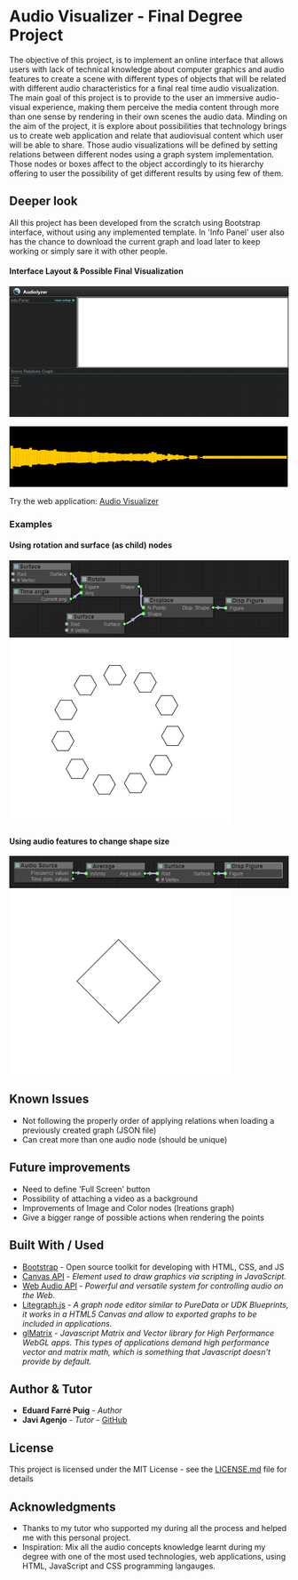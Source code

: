 # Audio Visualizer - Final Degree Project

The objective of this project, is to implement an online interface that allows users with lack of technical knowledge about computer graphics and audio features to create a scene with different types of objects that will be related with different audio characteristics for a final real time audio visualization. The main goal of this project is to provide to the user an immersive audio-visual experience, making them perceive the media content through more than one sense by rendering in their own scenes the audio data. Minding on the aim of the project, it is explore about possibilities that technology brings us to create web application and relate that audiovisual content which user will be able to share. Those audio visualizations will be defined by setting relations between different nodes using a graph system implementation. Those nodes or boxes affect to the object accordingly to its hierarchy offering to user the possibility of get different results by using few of them.

## Deeper look

All this project has been developed from the scratch using Bootstrap interface, without using any implemented template. In 'Info Panel' user also has the chance to download the current graph and load later to keep working or simply sare it with other people.

#### Interface Layout & Possible Final Visualization

![Interface Layout](imgs/Layout.png "Audio Visualizer Layout")

![Possible Result](imgs/VisualResult.png "One possible result using this interface")

Try the web application: [Audio Visualizer](https://edufarre.github.io/)

### Examples

#### Using rotation and surface (as child) nodes

![Simple Rotation Graph](imgs/Rotation.png "Simple Rotation Graph")
![RotationGif](imgs/Hex_gif.gif "RotationGif")

#### Using audio features to change shape size

![Simple Audio Graph](imgs/size.png "Simple Audio Graph")
![SizeGif](imgs/bass_gif.gif "SizeGif")

## Known Issues

* Not following the properly order of applying relations when loading a previously created graph (JSON file)
* Can creat more than one audio node (should be unique)

## Future improvements

* Need to define 'Full Screen' button
* Possibility of attaching a video as a background
* Improvements of Image and Color nodes (lreations graph)
* Give a bigger range of possible actions when rendering the points

## Built With / Used

* [Bootstrap](https://getbootstrap.com/) -  Open source toolkit for developing with HTML, CSS, and JS
* [Canvas API](https://developer.mozilla.org/ca/docs/Web/API/Canvas_API) - *Element used to draw graphics via scripting in JavaScript.*
* [Web Audio API](https://developer.mozilla.org/en-US/docs/Web/API/Web_Audio_API) - *Powerful and versatile system for controlling audio on the Web.*
* [Litegraph.js](https://github.com/jagenjo/litegraph.js) - *A graph node editor similar to PureData or UDK Blueprints, it works in a HTML5 Canvas and allow to exported graphs to be included in applications.*
* [glMatrix](http://glmatrix.net/) - *Javascript Matrix and Vector library for High Performance WebGL apps. This types of applications demand high performance vector and matrix math, which is something that Javascript doesn't provide by default.*

## Author & Tutor

* **Eduard Farré Puig** - *Author*
* **Javi Agenjo** - *Tutor* - [GitHub](https://github.com/jagenjo)

## License

This project is licensed under the MIT License - see the [LICENSE.md](https://github.com/edufarre/edufarre.github.io/blob/master/LICENSE) file for details

## Acknowledgments

* Thanks to my tutor who supported my during all the process and helped me with this personal project.
* Inspiration: Mix all the audio concepts knowledge learnt during my degree with one of the most used technologies, web applications, using HTML, JavaScript and CSS programming langauges.

